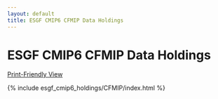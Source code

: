 ```yaml
---
layout: default
title: ESGF CMIP6 CFMIP Data Holdings
---
```


# ESGF CMIP6 CFMIP Data Holdings

[Print-Friendly View](print_view.html)

{% include esgf_cmip6_holdings/CFMIP/index.html %}
